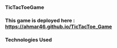 ### TicTacToeGame

### This game is deployed here : https://ahmar46.github.io/TicTacToe_Game

### Technologies Used